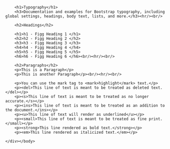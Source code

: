 <!DOCTYPE html>
<html>
<head>
    <meta charset="utf-8" />
    <meta http-equiv="X-UA-Compatible" content="IE=edge">
    <title>Figg CSS</title>
    <meta name="viewport" content="width=device-width, initial-scale=1">
    <link rel="stylesheet" type="text/css" media="screen" href="figg.css" />
    <!-- <script src="main.js"></script> -->
</head>
<body>
    <div class="container">
        
        <h1>Typography</h1>
        <h3>Documentation and examples for Bootstrap typography, including global settings, headings, body text, lists, and more.</h3><hr/><br/>

        <h2>Headings</h2>

        <h1>h1 - Figg Heading 1 </h1>
        <h2>h2 - Figg Heading 2 </h2>
        <h3>h3 - Figg Heading 3 </h3>
        <h4>h4 - Figg Heading 4 </h4>
        <h5>h5 - Figg Heading 5 </h5>
        <h6>h6 - Figg Heading 6 </h6><br/><hr/><br/>

        <h2>Paragraphs</h2>
        <p>This is a Paragraph</p>
        <p>This is another Paragraph</p><br/><hr/><br/>

        <p>You can use the mark tag to <mark>highlight</mark> text.</p>
        <p><del>This line of text is meant to be treated as deleted text.</del></p>
        <p><s>This line of text is meant to be treated as no longer accurate.</s></p>
        <p><ins>This line of text is meant to be treated as an addition to the document.</ins></p>
        <p><u>This line of text will render as underlined</u></p>
        <p><small>This line of text is meant to be treated as fine print.</small></p>
        <p><strong>This line rendered as bold text.</strong></p>
        <p><em>This line rendered as italicized text.</em></p>

    </div></body>
</html>
